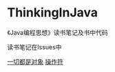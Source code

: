 # ThinkingInJava
《Java编程思想》读书笔记及书中代码

读书笔记在Issues中


[一切都是对象](https://github.com/GeorgeCh2/ThinkingInJava/issues/1)
[操作符](https://github.com/GeorgeCh2/ThinkingInJava/issues/2)
